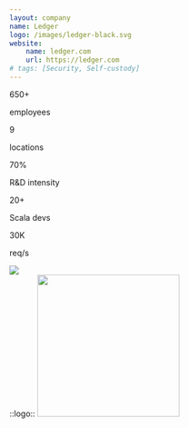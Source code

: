 ```yaml
---
layout: company
name: Ledger
logo: /images/ledger-black.svg
website:
    name: ledger.com
    url: https://ledger.com
# tags: [Security, Self-custody]
---
```


<div class="grid grid-cols-3 gap-2 w-full">
    <div class="flex-col cornered align-center text-center">
        <span class="text-6xl font-600 accent">650+</span>
        <p class="!m-0">
            employees
        </p>
    </div>
    <div class="flex-col cornered align-center text-center">
        <span class="text-6xl font-600 accent pb-0"> 9 </span>
        <p class="!m-0">
            locations
<!--
            <br>
            <emojione-flag-for-france/><emojione-flag-for-united-states/><emojione-flag-for-united-kingdom/><br>
            <emojione-flag-for-singapore/><emojione-flag-for-switzerland/>
-->
        </p>
    </div>
    <div class="flex-col cornered align-center text-center">
        <span class="text-6xl font-600 accent">70%</span>
        <p class="!m-0">
            R&D intensity
        </p>
    </div>
    <div class="flex-col cornered align-center text-center">
        <span class="text-6xl font-600 accent">20+</span>
        <p class="!m-0">
            Scala devs
        </p>
    </div>
    <div class="flex-col cornered align-center text-center">
        <span class="text-6xl font-600 accent">30K</span>
        <p class="!m-0">req/s</p>
    </div>
    <div class="flex-col align-center text-center" v-click>
        <img src="/images/join-us.png" class="brightness-90 h-150px w-auto"/>
    </div>
</div>
::logo::
<img src="/images/ledger-black.svg" width="250" class="">

<!--

-->
